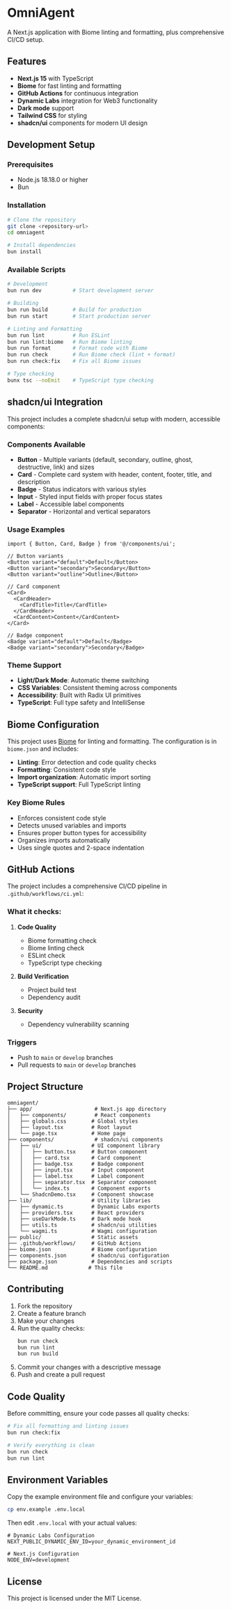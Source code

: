 # OmniAgent

A Next.js application with Biome linting and formatting, plus comprehensive CI/CD setup.

## Features

- **Next.js 15** with TypeScript
- **Biome** for fast linting and formatting
- **GitHub Actions** for continuous integration
- **Dynamic Labs** integration for Web3 functionality
- **Dark mode** support
- **Tailwind CSS** for styling
- **shadcn/ui** components for modern UI design

## Development Setup

### Prerequisites

- Node.js 18.18.0 or higher
- Bun

### Installation

```bash
# Clone the repository
git clone <repository-url>
cd omniagent

# Install dependencies
bun install
```

### Available Scripts

```bash
# Development
bun run dev          # Start development server

# Building
bun run build        # Build for production
bun run start        # Start production server

# Linting and Formatting
bun run lint         # Run ESLint
bun run lint:biome   # Run Biome linting
bun run format       # Format code with Biome
bun run check        # Run Biome check (lint + format)
bun run check:fix    # Fix all Biome issues

# Type checking
bunx tsc --noEmit    # TypeScript type checking
```

## shadcn/ui Integration

This project includes a complete shadcn/ui setup with modern, accessible components:

### Components Available

- **Button** - Multiple variants (default, secondary, outline, ghost, destructive, link) and sizes
- **Card** - Complete card system with header, content, footer, title, and description
- **Badge** - Status indicators with various styles
- **Input** - Styled input fields with proper focus states
- **Label** - Accessible label components
- **Separator** - Horizontal and vertical separators

### Usage Examples

```tsx
import { Button, Card, Badge } from '@/components/ui';

// Button variants
<Button variant="default">Default</Button>
<Button variant="secondary">Secondary</Button>
<Button variant="outline">Outline</Button>

// Card component
<Card>
  <CardHeader>
    <CardTitle>Title</CardTitle>
  </CardHeader>
  <CardContent>Content</CardContent>
</Card>

// Badge component
<Badge variant="default">Default</Badge>
<Badge variant="secondary">Secondary</Badge>
```

### Theme Support

- **Light/Dark Mode**: Automatic theme switching
- **CSS Variables**: Consistent theming across components
- **Accessibility**: Built with Radix UI primitives
- **TypeScript**: Full type safety and IntelliSense

## Biome Configuration

This project uses [Biome](https://biomejs.dev/) for linting and formatting. The configuration is in `biome.json` and includes:

- **Linting**: Error detection and code quality checks
- **Formatting**: Consistent code style
- **Import organization**: Automatic import sorting
- **TypeScript support**: Full TypeScript linting

### Key Biome Rules

- Enforces consistent code style
- Detects unused variables and imports
- Ensures proper button types for accessibility
- Organizes imports automatically
- Uses single quotes and 2-space indentation

## GitHub Actions

The project includes a comprehensive CI/CD pipeline in `.github/workflows/ci.yml`:

### What it checks:

1. **Code Quality**

   - Biome formatting check
   - Biome linting check
   - ESLint check
   - TypeScript type checking

2. **Build Verification**

   - Project build test
   - Dependency audit

3. **Security**
   - Dependency vulnerability scanning

### Triggers

- Push to `main` or `develop` branches
- Pull requests to `main` or `develop` branches

## Project Structure

```
omniagent/
├── app/                    # Next.js app directory
│   ├── components/         # React components
│   ├── globals.css        # Global styles
│   ├── layout.tsx         # Root layout
│   └── page.tsx           # Home page
├── components/             # shadcn/ui components
│   ├── ui/                # UI component library
│   │   ├── button.tsx     # Button component
│   │   ├── card.tsx       # Card component
│   │   ├── badge.tsx      # Badge component
│   │   ├── input.tsx      # Input component
│   │   ├── label.tsx      # Label component
│   │   ├── separator.tsx  # Separator component
│   │   └── index.ts       # Component exports
│   └── ShadcnDemo.tsx     # Component showcase
├── lib/                   # Utility libraries
│   ├── dynamic.ts         # Dynamic Labs exports
│   ├── providers.tsx      # React providers
│   ├── useDarkMode.ts     # Dark mode hook
│   ├── utils.ts           # shadcn/ui utilities
│   └── wagmi.ts           # Wagmi configuration
├── public/                # Static assets
├── .github/workflows/     # GitHub Actions
├── biome.json             # Biome configuration
├── components.json        # shadcn/ui configuration
├── package.json           # Dependencies and scripts
└── README.md             # This file
```

## Contributing

1. Fork the repository
2. Create a feature branch
3. Make your changes
4. Run the quality checks:
   ```bash
   bun run check
   bun run lint
   bun run build
   ```
5. Commit your changes with a descriptive message
6. Push and create a pull request

## Code Quality

Before committing, ensure your code passes all quality checks:

```bash
# Fix all formatting and linting issues
bun run check:fix

# Verify everything is clean
bun run check
bun run lint
```

## Environment Variables

Copy the example environment file and configure your variables:

```bash
cp env.example .env.local
```

Then edit `.env.local` with your actual values:

```env
# Dynamic Labs Configuration
NEXT_PUBLIC_DYNAMIC_ENV_ID=your_dynamic_environment_id

# Next.js Configuration
NODE_ENV=development
```

## License

This project is licensed under the MIT License.
